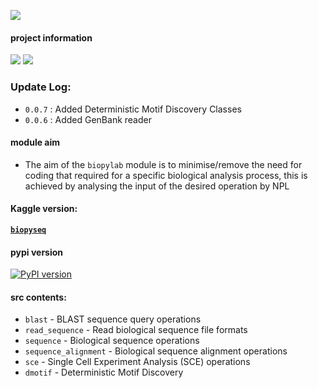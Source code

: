 ![](https://i.imgur.com/x1chlWl.png)

#### **project information**
![](https://camo.githubusercontent.com/d38e6cc39779250a2835bf8ed3a72d10dbe3b05fa6527baa3f6f1e8e8bd056bf/68747470733a2f2f696d672e736869656c64732e696f2f62616467652f436f64652d507974686f6e2d696e666f726d6174696f6e616c3f7374796c653d666c6174266c6f676f3d707974686f6e266c6f676f436f6c6f723d776869746526636f6c6f723d326262633861) ![](https://badgen.net/badge/status/WIP/orange) 

### Update Log:
- <code>0.0.7</code> : Added Deterministic Motif Discovery Classes
- <code>0.0.6</code> : Added GenBank reader

#### **module aim**
- The aim of the <code>biopylab</code> module is to minimise/remove the need for coding that required for a specific biological analysis process, this is achieved by analysing the input of the desired operation by NPL

#### Kaggle version: 
**<code>[biopyseq](https://www.kaggle.com/datasets/shtrausslearning/biopylib)</code>**

#### pypi version
[![PyPI version](https://badge.fury.io/py/biopylib.svg)](https://badge.fury.io/py/biopylib)

#### **src** contents:
- <code>blast</code> - BLAST sequence query operations
- <code>read_sequence</code> - Read biological sequence file formats
- <code>sequence</code> - Biological sequence operations
- <code>sequence_alignment</code> - Biological sequence alignment operations
- <code>sce</code> - Single Cell Experiment Analysis (SCE) operations
- <code>dmotif</code> - Deterministic Motif Discovery
